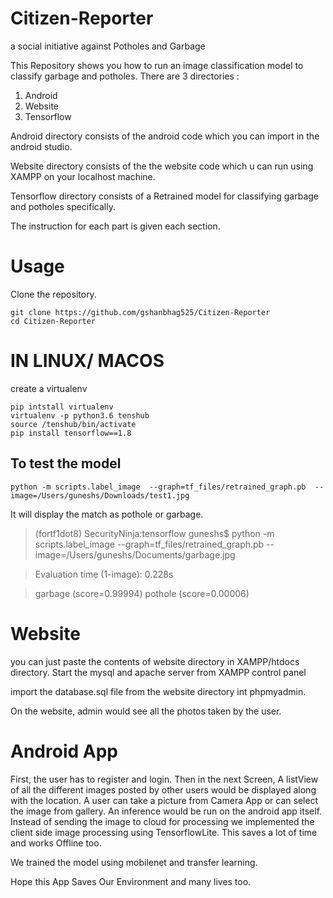 # Citizen-Reporter
a social initiative against Potholes and Garbage 

This Repository shows you how to run an image classification model to classify garbage and potholes.
There are 3 directories :
1. Android
2. Website
3. Tensorflow 

Android directory consists of the android code which you can import in the android studio.

Website directory consists of the the website code which u can run using XAMPP on your localhost machine.

Tensorflow directory consists of a Retrained  model for classifying garbage and potholes specifically.

The instruction for each part is given each section.

# Usage
Clone the repository.

```
git clone https://github.com/gshanbhag525/Citizen-Reporter
cd Citizen-Reporter
```

# IN LINUX/ MACOS

create a virtualenv

```
pip intstall virtualenv
virtualenv -p python3.6 tenshub
source /tenshub/bin/activate
pip install tensorflow==1.8
```
## To test the model
```
python -m scripts.label_image  --graph=tf_files/retrained_graph.pb  --image=/Users/guneshs/Downloads/test1.jpg
```

It will display the match as pothole or garbage.

>(fortf1dot8) SecurityNinja:tensorflow guneshs$ python -m scripts.label_image  --graph=tf_files/retrained_graph.pb  --image=/Users/guneshs/Documents/garbage.jpg 

>Evaluation time (1-image): 0.228s

>garbage (score=0.99994)
>pothole (score=0.00006)

# Website

you can just paste the contents of website directory in XAMPP/htdocs directory.
Start the mysql and apache server from XAMPP control panel

import the database.sql file from the website directory int phpmyadmin.

On the website, admin would see all the photos taken by the user.

# Android App

First, the user has to register and login. Then in the next Screen, A listView of all the different images posted by other users would be displayed along with the location. 
A user can take a picture from Camera App or can select the image from gallery.
An inference would be run on the android app itself. 
Instead of sending the image to cloud for processing we implemented the client side image processing using TensorflowLite.
This saves a lot of time and works Offline too.

We trained the model using mobilenet and transfer learning.

Hope this App Saves Our Environment and many lives too.
